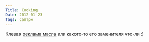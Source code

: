 ```yaml
---
Title: Cooking
Date: 2012-01-23
Tags: саптрю
---
```


<div class="text">Клевая <a href="http://vimeo.com/35018318">реклама масла</a> или какого-то его заменителя что-ли :)</div>